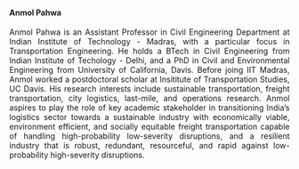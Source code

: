 #### Anmol Pahwa

<p align="justify">
Anmol Pahwa is an Assistant Professor in Civil Engineering Department at Indian Institute of Technology - Madras, with a particular focus in Transportation Engineering. He holds a BTech in Civil Engineering from Indian Institute of Techology - Delhi, and a PhD in Civil and Environmental Engineering from University of California, Davis. Before joing IIT Madras, Anmol worked a postdoctoral scholar at Insititute of Transportation Studies, UC Davis. His research interests include sustainable transportation, freight transportation, city logistics, last-mile, and operations research. Anmol aspires to play the role of key academic stakeholder in transitioning India’s logistics sector towards a sustainable industry with economically viable, environment efficient, and socially equitable freight transportation capable of handling high-probability low-severity disruptions, and a resilient industry that is robust, redundant, resourceful, and rapid against low-probability high-severity disruptions.
</p>

<a href="/assets/pdf/cv-anmolpahwa.pdf"><i class="ai ai-cv-square ai-3x"></i></a>
<a href="https://scholar.google.com/citations?user=YLY2ITYAAAAJ&hl=en"><i class="ai ai-google-scholar-square ai-3x"></i></a>
